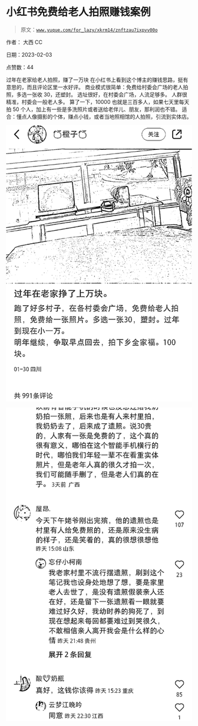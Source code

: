 # 小红书免费给老人拍照赚钱案例

> 原文：[`www.yuque.com/for_lazy/xkrm14/znftzau7ixpvv00o`](https://www.yuque.com/for_lazy/xkrm14/znftzau7ixpvv00o)

作者： 大西 CC 

日期：2023-02-03 

点赞数：44 

过年在老家给老人拍照，赚了一万块 在小红书上看到这个博主的赚钱思路，挺有意思的，而且评论区里一水好评。 商业模式很简单：免费给村委会广场的老人拍照，多选一张收 30，还塑封。 选址很好，在村委会广场，人流足够多。 人群很精准，村委会一般老人多。 算了一下，10000 也就是三百多人，如果七天里每天拍 50 个人，加上有一些是多洗照片或者送给老伴儿、朋友，那利润也不错。 适合：懂点人像摄影的个体，赚点小钱，或者当地照相馆的人拍照，引流到实体店。 

![](img/2d652b927a17796995c5fd07f6faed04.png) 

![](img/837bad807a24756944bd959eedb0c677.png) 

